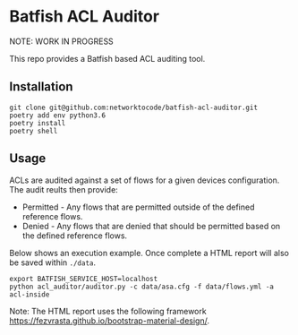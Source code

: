 # Batfish ACL Auditor

NOTE: WORK IN PROGRESS

This repo provides a Batfish based ACL auditing tool.

## Installation
```
git clone git@github.com:networktocode/batfish-acl-auditor.git
poetry add env python3.6
poetry install
poetry shell
```

## Usage
ACLs are audited against a set of flows for a given devices configuration. The audit reults then provide:
* Permitted - Any flows that are permitted outside of the defined reference flows.
* Denied - Any flows that are denied that should be permitted based on the defined reference flows.

Below shows an execution example. Once complete a HTML report will also be saved within `./data`.
```
export BATFISH_SERVICE_HOST=localhost
python acl_auditor/auditor.py -c data/asa.cfg -f data/flows.yml -a acl-inside
```
Note: The HTML report uses the following framework https://fezvrasta.github.io/bootstrap-material-design/.